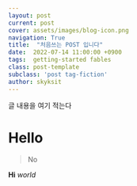 ```yaml
---
layout: post
current: post
cover: assets/images/blog-icon.png
navigation: True
title:  "처음쓰는 POST 입니다"
date:  2022-07-14 11:00:00 +0900
tags:  getting-started fables
class: post-template
subclass: 'post tag-fiction'
author: skyksit
---
```

 
글 내용을 여기 적는다
# Hello
> No

__Hi__ _world_